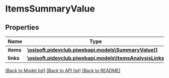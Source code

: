 # ItemsSummaryValue

## Properties
Name | Type | Description | Notes
------------ | ------------- | ------------- | -------------
**items** | [**\osisoft.pidevclub.piwebapi.models\SummaryValue[]**](SummaryValue.md) |  | [optional] 
**links** | [**\osisoft.pidevclub.piwebapi.models\ItemsAnalysisLinks**](ItemsAnalysisLinks.md) |  | [optional] 

[[Back to Model list]](../README.md#documentation-for-models) [[Back to API list]](../README.md#documentation-for-api-endpoints) [[Back to README]](../README.md)


